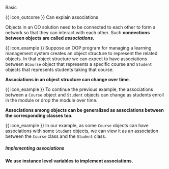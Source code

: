 <span id="title">Basic</span>

<span id="prereqs"></span>

<span id="outcomes">{{ icon_outcome }} Can explain associations</span>

<div id="body">

Objects in an OO solution need to be connected to each other to form a network so that they can interact with each other. Such **connections between objects are called _associations_.**

<tip-box>

{{ icon_example }} Suppose an OOP program for managing a learning management system creates an object structure to represent the related objects. In that object structure we can expect to have associations between a`Course` object that represents a specific course and `Student` objects that represents students taking that course.

</tip-box>

**Associations in an object structure can change over time**.

<tip-box>

{{ icon_example }} To continue the previous example, the associations between a `Course` object and `Student` objects can change as students enroll in the module or drop the module over time.

</tip-box>

**Associations among objects can be generalized as associations between the corresponding classes too.**

<tip-box> 

{{ icon_example }} In our example, as some `Course` objects can have associations with some `Student` objects, we can view it as an association between the `Course` class and the `Student` class.

</tip-box>

##### Implementing associations

**We use instance level variables to implement associations.**

</div>

<div id="extras">
</div>